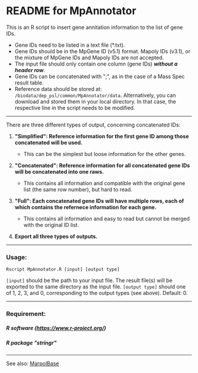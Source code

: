 # README for MpAnnotator

This is an R script to insert gene annitation information to the list of gene IDs.  
- Gene IDs need to be listed in a text file (\*.txt).  
- Gene IDs should be in the MpGene ID (v5.1) format. Mapoly IDs (v3.1), or the mixture of MpGene IDs and Mapoly IDs are not accepted.  
- The input file should only contain one column (gene IDs) _**without a header row**_.  
- Gene IDs can be concatenated with ";", as in the case of a Mass Spec result table.
- Reference data should be stored at: `/biodata/dep_psl/common/MpAnnotator/data`. Alternatively, you can download and stored them in your local directory. In that case, the respective line in the script needs to be modified.

-----

There are three different types of output, concerning concatenated IDs:
1. **"Simplified": Reference information for the first gene ID among those concatenated will be used.**  
   - This can be the simplest but loose information for the other genes.  

2. **"Concatenated": Reference information for all concatenated gene IDs will be concatenated into one raws.**
   - This contains all information and compatible with the original gene list (the same row number), but hard to read.  

3. **"Full": Each concatenated gene IDs will have multiple rows, each of which contains the refernece information for each gene.**
   - This contains all information and easy to read but cannot be merged with the original ID list.

0. **Export all three types of outputs.**



-----


### Usage:
```
Rscript MpAnnotator.R [input] [output type]
```

`[input]` should be the path to your input file. The result file(s) will be exported to the same directory as the input file.
`[output type]` should one of 1, 2, 3, and 0, corresponding to the output types (see above). Default: 0.


-----

### Requirement:
##### R software (https://www.r-project.org/)
##### R package "stringr"

-----

See also: [MarpolBase](https://marchantia.info/)